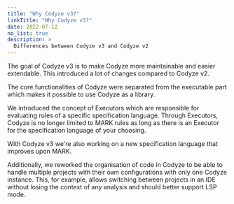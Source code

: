 ```yaml
---
title: "Why Codyze v3?"
linkTitle: "Why Codyze v3?"
date: 2022-07-12
no_list: true
description: >
  Differences between Codyze v3 and Codyze v2
---
```

The goal of Codyze v3 is to make Codyze more maintainable and easier extendable.
This introduced a lot of changes compared to Codyze v2.

The core functionalities of Codyze were separated from the executable part which makes it possible to use Codyze as a library.

We introduced the concept of Executors which are responsible for evaluating rules of a specific specification language.
Through Executors, Codyze is no longer limited to MARK rules as long as there is an Executor for the specification language of your choosing.

With Codyze v3 we're also working on a new specification language that improves upon MARK.

Additionally, we reworked the organisation of code in Codyze to be able to handle multiple projects with their own configurations with only one Codyze instance. 
This, for example, allows switching between projects in an IDE without losing the context of any analysis and should better support LSP mode.
